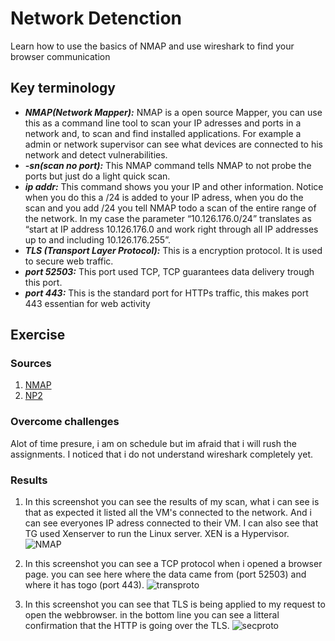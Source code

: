 # Network Detenction
Learn how to use the basics of NMAP and use wireshark to find your browser communication

## Key terminology
- ***NMAP(Network Mapper):*** NMAP is a open source Mapper, you can use this as a command line tool to scan your IP adresses and ports in a network and, to scan and find installed applications. For example a admin or network supervisor can see what devices are connected to his network and detect vulnerabilities.
- ***-sn(scan no port):*** This NMAP command tells NMAP to not probe the ports but just do a light quick scan. 
- ***ip addr:*** This command shows you your IP and other information. Notice when you do this a /24 is added to your IP adress, when you do the scan and you add /24 you tell NMAP todo a scan of the entire range of the network. In my case the parameter “10.126.176.0/24” translates as “start at IP address 10.126.176.0 and work right through all IP addresses up to and including 10.126.176.255”.
- ***TLS (Transport Layer Protocol):*** This is a encryption protocol. It is used to secure web traffic.
- ***port 52503:*** This port used TCP, TCP guarantees data delivery trough this port.
- ***port 443:*** This is the standard port for HTTPs traffic, this makes port 443 essentian for web activity



## Exercise
### Sources
1. [NMAP](https://www.freecodecamp.org/news/what-is-nmap-and-how-to-use-it-a-tutorial-for-the-greatest-scanning-tool-of-all-time/)
2. [NP2](https://www.howtogeek.com/423709/how-to-see-all-devices-on-your-network-with-nmap-on-linux/)


### Overcome challenges
Alot of time presure, i am on schedule but im afraid that i will rush the assignments.
I noticed that i do not understand wireshark completely yet.

### Results
1. In this screenshot you can see the results of my scan, what i can see is that as expected it listed all the VM's connected to the network. And i can see everyones IP adress connected to their VM. I can also see that TG used Xenserver to run the Linux server. XEN is a Hypervisor.
![NMAP](../../00_includes/SEC-01/nmapscan.png)

2. In this screenshot you can see a TCP protocol when i opened a browser page. you can see here where the data came from (port 52503) and where it has togo (port 443).
![transproto](../../00_includes/SEC-01/transproto.png)

3. In this screenshot you can see that TLS is being applied to my request to open the webbrowser. in the bottom line you can see a litteral confirmation that the HTTP is going over the TLS.
![secproto](../../00_includes/SEC-01/secproto.png)
